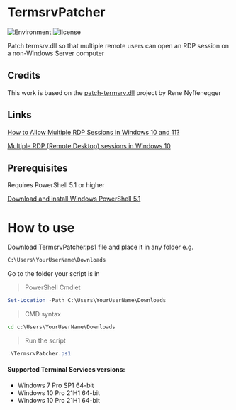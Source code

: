 # TermsrvPatcher
![Environment](https://img.shields.io/badge/Windows-7,%2010-brightgreen.svg)
![license](https://img.shields.io/github/license/fabianomsrc/TermsrvPatcher)

Patch termsrv.dll so that multiple remote users can open an RDP session on a non-Windows Server computer

## Credits
This work is based on the [patch-termsrv.dll](https://github.com/ReneNyffenegger/patch-termsrv.dll) project by Rene Nyffenegger

## Links
[How to Allow Multiple RDP Sessions in Windows 10 and 11?](http://woshub.com/how-to-allow-multiple-rdp-sessions-in-windows-10)

[Multiple RDP (Remote Desktop) sessions in Windows 10](https://www.mysysadmintips.com/windows/clients/545-multiple-rdp-remote-desktop-sessions-in-windows-10)

## Prerequisites
Requires PowerShell 5.1 or higher

[Download and install Windows PowerShell 5.1](https://docs.microsoft.com/en-us/skypeforbusiness/set-up-your-computer-for-windows-powershell/download-and-install-windows-powershell-5-1)

# How to use
Download TermsrvPatcher.ps1 file and place it in any folder e.g.

```txt
C:\Users\YourUserName\Downloads
```

Go to the folder your script is in

> PowerShell Cmdlet

```powershell
Set-Location -Path C:\Users\YourUserName\Downloads
```
> CMD syntax

```cmd
cd c:\Users\YourUserName\Downloads
```
> Run the script
```powershell
.\TermsrvPatcher.ps1
```

#### Supported Terminal Services versions:
 - Windows 7 Pro SP1 64-bit
 - Windows 10 Pro 21H1 64-bit
 - Windows 10 Pro 21H1 64-bit
